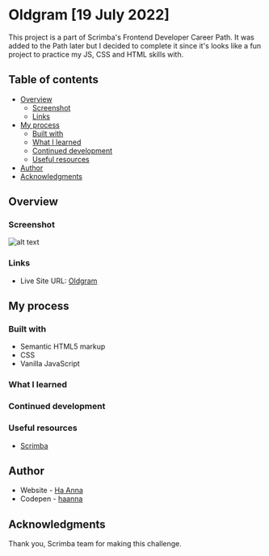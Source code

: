 # Oldgram [19 July 2022]

This project is a part of Scrimba's Frontend Developer Career Path. It was added to the Path later but I decided to complete it since it's looks like a fun project to practice my JS, CSS and HTML skills with.

## Table of contents

- [Overview](#overview)
  - [Screenshot](#screenshot)
  - [Links](#links)
- [My process](#my-process)
  - [Built with](#built-with)
  - [What I learned](#what-i-learned)
  - [Continued development](#continued-development)
  - [Useful resources](#useful-resources)
- [Author](#author)
- [Acknowledgments](#acknowledgments)

## Overview

### Screenshot

![alt text]()

### Links

- Live Site URL: [Oldgram]()

## My process

### Built with

- Semantic HTML5 markup
- CSS
- Vanilla JavaScript

### What I learned

### Continued development

### Useful resources

- [Scrimba](https://www.scrimba.com)

## Author

- Website - [Ha Anna](https://haanna.com)
- Codepen - [haanna](https://codepen.io/haanna)

## Acknowledgments

Thank you, Scrimba team for making this challenge.
